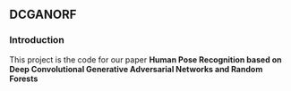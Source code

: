 ## DCGANORF

### Introduction
   This project is the code for our paper __Human Pose Recognition based on Deep Convolutional Generative Adversarial Networks and Random Forests__
   

